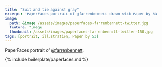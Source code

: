 ```yaml
---
title: "Suit and tie against gray"
excerpt: "PaperFaces portrait of @farrenbennett drawn with Paper by 53 on an iPad."
image: 
  path: &image /assets/images/paperfaces-farrenbennett-twitter.jpg 
  feature: *image
  thumbnail: /assets/images/paperfaces-farrenbennett-twitter-150.jpg
tags: [portrait, illustration, Paper by 53]
---
```


PaperFaces portrait of [@farrenbennett](https://twitter.com/farrenbennett).

{% include boilerplate/paperfaces.md %}
